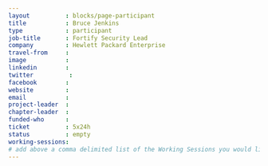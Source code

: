 ```yaml
---
layout          : blocks/page-participant
title           : Bruce Jenkins
type            : participant
job-title       : Fortify Security Lead
company         : Hewlett Packard Enterprise
travel-from     :
image           :
linkedin        :
twitter          :
facebook        :
website         :
email           :
project-leader  :
chapter-leader  :
funded-who      :
ticket          : 5x24h
status          : empty
working-sessions:
# add above a comma delimited list of the Working Sessions you would like to attend (use the session's title)
---
```


<!-- put more details about participant here -->

